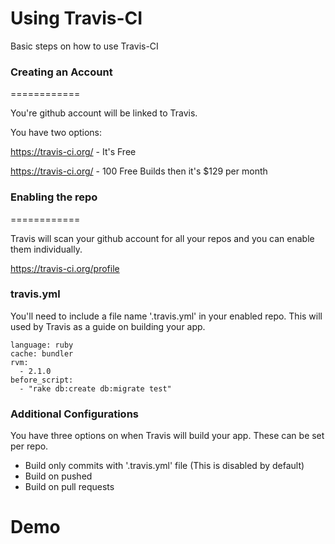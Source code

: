 Using Travis-CI
============

Basic steps on how to use Travis-CI



### Creating an Account ###
============

You're github account will be linked to Travis.

You have two options:

https://travis-ci.org/ - It's Free

https://travis-ci.org/ - 100 Free Builds then it's $129 per month



### Enabling the repo ###
============

Travis will scan your github account for all your repos and you can enable them individually.

https://travis-ci.org/profile 



### travis.yml ###

You'll need to include a file name '.travis.yml' in your enabled repo. This will used by Travis as a guide on building your app.

```
language: ruby
cache: bundler
rvm:
  - 2.1.0
before_script:
  - "rake db:create db:migrate test"
```


### Additional Configurations ###

You have three options on when Travis will build your app. These can be set per repo.
- Build only commits with '.travis.yml' file (This is disabled by default)
- Build on pushed 
- Build on pull requests



# Demo #
